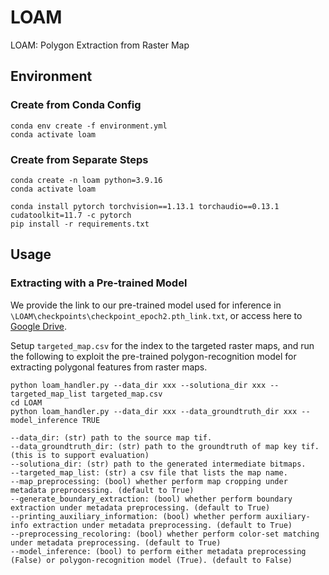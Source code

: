 # LOAM

LOAM: Polygon Extraction from Raster Map


## Environment

### Create from Conda Config

```
conda env create -f environment.yml
conda activate loam
```

### Create from Separate Steps
```
conda create -n loam python=3.9.16
conda activate loam

conda install pytorch torchvision==1.13.1 torchaudio==0.13.1 cudatoolkit=11.7 -c pytorch
pip install -r requirements.txt
```


## Usage

### Extracting with a Pre-trained Model

We provide the link to our pre-trained model used for inference in `\LOAM\checkpoints\checkpoint_epoch2.pth_link.txt`, or access here to [Google Drive](https://drive.google.com/file/d/16N-2NbtqLSNCU83J5Iyw4Ca8A2f7aIqi/view?usp=sharing).

Setup `targeted_map.csv` for the index to the targeted raster maps, and run the following to exploit the pre-trained polygon-recognition model for extracting polygonal features from raster maps.

```
python loam_handler.py --data_dir xxx --solutiona_dir xxx --targeted_map_list targeted_map.csv
cd LOAM
python loam_handler.py --data_dir xxx --data_groundtruth_dir xxx --model_inference TRUE
```

```
--data_dir: (str) path to the source map tif.
--data_groundtruth_dir: (str) path to the groundtruth of map key tif. (this is to support evaluation)
--solutiona_dir: (str) path to the generated intermediate bitmaps.
--targeted_map_list: (str) a csv file that lists the map name.
--map_preprocessing: (bool) whether perform map cropping under metadata preprocessing. (default to True)
--generate_boundary_extraction: (bool) whether perform boundary extraction under metadata preprocessing. (default to True)
--printing_auxiliary_information: (bool) whether perform auxiliary-info extraction under metadata preprocessing. (default to True)
--preprocessing_recoloring: (bool) whether perform color-set matching under metadata preprocessing. (default to True)
--model_inference: (bool) to perform either metadata preprocessing (False) or polygon-recognition model (True). (default to False)
```
